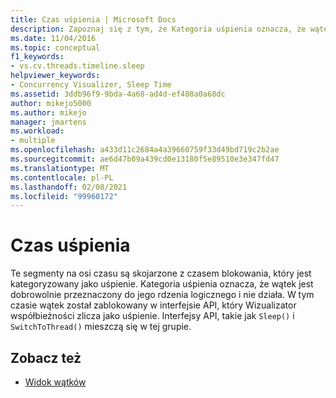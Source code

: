 ```yaml
---
title: Czas uśpienia | Microsoft Docs
description: Zapoznaj się z tym, że Kategoria uśpienia oznacza, że wątek jest dobrowolnie określony jako rdzeń logiczny i nie działa.
ms.date: 11/04/2016
ms.topic: conceptual
f1_keywords:
- vs.cv.threads.timeline.sleep
helpviewer_keywords:
- Concurrency Visualizer, Sleep Time
ms.assetid: 3ddb96f9-9bda-4a68-ad4d-ef488a0a68dc
author: mikejo5000
ms.author: mikejo
manager: jmartens
ms.workload:
- multiple
ms.openlocfilehash: a433d11c2684a4a39660759f33d49bd719c2b2ae
ms.sourcegitcommit: ae6d47b09a439cd0e13180f5e89510e3e347fd47
ms.translationtype: MT
ms.contentlocale: pl-PL
ms.lasthandoff: 02/08/2021
ms.locfileid: "99960172"
---
```

# <a name="sleep-time"></a>Czas uśpienia
Te segmenty na osi czasu są skojarzone z czasem blokowania, który jest kategoryzowany jako uśpienie. Kategoria uśpienia oznacza, że wątek jest dobrowolnie przeznaczony do jego rdzenia logicznego i nie działa. W tym czasie wątek został zablokowany w interfejsie API, który Wizualizator współbieżności zlicza jako uśpienie. Interfejsy API, takie jak `Sleep()` i `SwitchToThread()` mieszczą się w tej grupie.

## <a name="see-also"></a>Zobacz też
- [Widok wątków](../profiling/threads-view-parallel-performance.md)